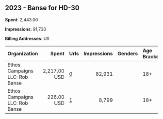## 2023 - Banse for HD-30 
**Spent**: 2,443.00

**Impressions**: 91,730

**Billing Addresses**: US

|Organization|Spent|Urls|Impressions|Genders|Age Brackets|Country Codes|
|:---|---:|:---|---:|:---|:---|:---|
|Ethos Campaigns LLC: Rob Banse|2,217.00 USD|[0](https://www.snap.com/political-ads/asset/0a8c918c1629e4f1ef358f78482822dd4df706fd1217b6b9c98f5977f4bbb210?mediaType=mp4)|82,931||18+|united states|
|Ethos Campaigns LLC: Rob Banse|226.00 USD|[1](https://www.snap.com/political-ads/asset/0897c7bdd232374e4f314e42e4aee0422cad69ccc0fbaf62e88b62a8f6dd4c5c?mediaType=mp4)|8,799||18+|united states|

